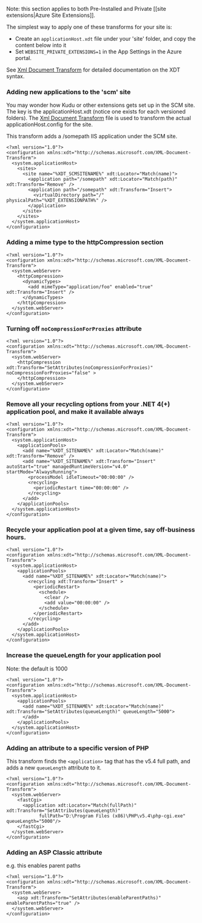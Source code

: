 Note: this section applies to both Pre-Installed and Private [[site extensions|Azure Site Extensions]].

The simplest way to apply one of these transforms for your site is:

- Create an `applicationHost.xdt` file under your 'site' folder, and copy the content below into it
- Set `WEBSITE_PRIVATE_EXTENSIONS=1` in the App Settings in the Azure portal.

See [Xml Document Transform](http://msdn.microsoft.com/en-us/library/dd465326.aspx) for detailed documentation on the XDT syntax.

### Adding new applications to the 'scm' site

You may wonder how Kudu or other extensions gets set up in the SCM site. The key is the applicationHost.xdt (notice one exists for each versioned folders). The [Xml Document Transform](http://msdn.microsoft.com/en-us/library/dd465326.aspx) file is used to transform the actual applicationHost.config for the site. 

This transform adds a /somepath IIS application under the SCM site.

    <?xml version="1.0"?>
    <configuration xmlns:xdt="http://schemas.microsoft.com/XML-Document-Transform">
      <system.applicationHost>
        <sites>
          <site name="%XDT_SCMSITENAME%" xdt:Locator="Match(name)">
            <application path="/somepath" xdt:Locator="Match(path)" xdt:Transform="Remove" />
            <application path="/somepath" xdt:Transform="Insert">
              <virtualDirectory path="/" physicalPath="%XDT_EXTENSIONPATH%" />
            </application>
          </site>
        </sites>
      </system.applicationHost>
    </configuration>
    
### Adding a mime type to the httpCompression section

    <?xml version="1.0"?>
    <configuration xmlns:xdt="http://schemas.microsoft.com/XML-Document-Transform">
      <system.webServer>
        <httpCompression>
          <dynamicTypes>
            <add mimeType="application/foo" enabled="true" xdt:Transform="Insert" />
          </dynamicTypes>
        </httpCompression>
      </system.webServer>
    </configuration>


### Turning off `noCompressionForProxies` attribute

	<?xml version="1.0"?>
	<configuration xmlns:xdt="http://schemas.microsoft.com/XML-Document-Transform">
	  <system.webServer>
	    <httpCompression xdt:Transform="SetAttributes(noCompressionForProxies)" noCompressionForProxies="false" >
	    </httpCompression>
	  </system.webServer>
	</configuration>


### Remove all your recycling options from your .NET 4(+) application pool, and make it available always

    <?xml version="1.0"?>
    <configuration xmlns:xdt="http://schemas.microsoft.com/XML-Document-Transform">
      <system.applicationHost>
        <applicationPools>
          <add name="%XDT_SITENAME%" xdt:Locator="Match(name)" xdt:Transform="Remove" />
          <add name="%XDT_SITENAME%" xdt:Transform="Insert" autoStart="true" managedRuntimeVersion="v4.0" startMode="AlwaysRunning">
            <processModel idleTimeout="00:00:00" />
            <recycling>
              <periodicRestart time="00:00:00" />
            </recycling>
          </add>
        </applicationPools>
      </system.applicationHost>
    </configuration>
        

### Recycle your application pool at a given time, say off-business hours.

    <?xml version="1.0"?>
    <configuration xmlns:xdt="http://schemas.microsoft.com/XML-Document-Transform">
      <system.applicationHost>
        <applicationPools>
          <add name="%XDT_SITENAME%" xdt:Locator="Match(name)">
            <recycling xdt:Transform="Insert" >
              <periodicRestart>
                <schedule>
                  <clear />
                  <add value="00:00:00" />
                </schedule>
              </periodicRestart>
            </recycling>
          </add>
        </applicationPools>
      </system.applicationHost>
    </configuration>

### Increase the queueLength for your application pool

Note: the default is 1000

	<?xml version="1.0"?>
	<configuration xmlns:xdt="http://schemas.microsoft.com/XML-Document-Transform">
	  <system.applicationHost>
	    <applicationPools>
	      <add name="%XDT_SITENAME%" xdt:Locator="Match(name)" xdt:Transform="SetAttributes(queueLength)" queueLength="5000">
	      </add>
	    </applicationPools>
	  </system.applicationHost>
	</configuration>


### Adding an attribute to a specific version of PHP

This transform finds the `<application>` tag that has the v5.4 full path, and adds a new `queueLength` attribute to it.

    <?xml version="1.0"?>
    <configuration xmlns:xdt="http://schemas.microsoft.com/XML-Document-Transform">
      <system.webServer>
        <fastCgi>
          <application xdt:Locator="Match(fullPath)" xdt:Transform="SetAttributes(queueLength)"
                fullPath="D:\Program Files (x86)\PHP\v5.4\php-cgi.exe" queueLength="5000"/>
        </fastCgi>
      </system.webServer>
    </configuration>

### Adding an ASP Classic attribute

e.g. this enables parent paths

    <?xml version="1.0"?>
    <configuration xmlns:xdt="http://schemas.microsoft.com/XML-Document-Transform">
      <system.webServer>
        <asp xdt:Transform="SetAttributes(enableParentPaths)" enableParentPaths="true" />
      </system.webServer>
    </configuration>
